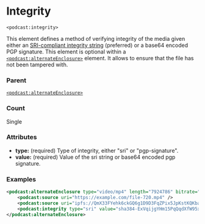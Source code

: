 # Integrity

`<podcast:integrity>`

This element defines a method of verifying integrity of the media given either an [SRI-compliant integrity string](https://www.w3.org/TR/SRI/) (preferred) or a base64 encoded PGP signature. This element is optional within a [`<podcast:alternateEnclosure>`](alternate-enclosure.md) element. It allows to ensure that the file has not been tampered with.

### Parent

[`<podcast:alternateEnclosure>`](alternate-enclosure.md)

### Count

Single

### Attributes

- **type:** (required) Type of integrity, either "sri" or "pgp-signature".
- **value:** (required) Value of the sri string or base64 encoded pgp signature.

### Examples

```xml
<podcast:alternateEnclosure type="video/mp4" length="7924786" bitrate="511276.52" height="720">
    <podcast:source uri="https://example.com/file-720.mp4" />
    <podcast:source uri="ipfs://QmX33FYehk6ckGQ6g1D9D3FqZPix5JpKstKQKbaS8quUFb" />
    <podcast:integrity type="sri" value="sha384-ExVqijgYHm15PqQqdXfW95x+Rs6C+d6E/ICxyQOeFevnxNLR/wtJNrNYTjIysUBo" />
</podcast:alternateEnclosure>
```
